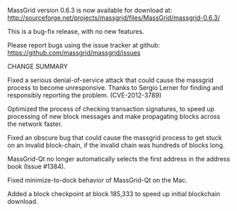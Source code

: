 MassGrid version 0.6.3 is now available for download at:
  http://sourceforge.net/projects/massgrid/files/MassGrid/massgrid-0.6.3/

This is a bug-fix release, with no new features.

Please report bugs using the issue tracker at github:
  https://github.com/massgrid/massgrid/issues

CHANGE SUMMARY

Fixed a serious denial-of-service attack that could cause the
massgrid process to become unresponsive. Thanks to Sergio Lerner
for finding and responsibly reporting the problem. (CVE-2012-3789)

Optimized the process of checking transaction signatures, to
speed up processing of new block messages and make propagating
blocks across the network faster.

Fixed an obscure bug that could cause the massgrid process to get
stuck on an invalid block-chain, if the invalid chain was
hundreds of blocks long.

MassGrid-Qt no longer automatically selects the first address
in the address book (Issue #1384).

Fixed minimize-to-dock behavior of MassGrid-Qt on the Mac.

Added a block checkpoint at block 185,333 to speed up initial
blockchain download.
